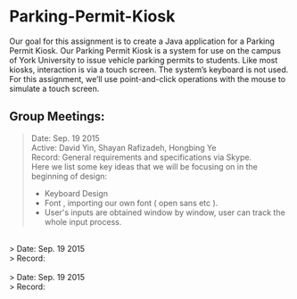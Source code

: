 # Parking-Permit-Kiosk

  Our goal for this assignment is to create a Java application for a Parking Permit Kiosk. Our Parking Permit Kiosk is a system for use on the campus of York University to issue vehicle parking permits to students. Like most kiosks, interaction is via a touch screen. The system’s keyboard is not used. For this assignment, we’ll use point-and-click operations with the mouse to simulate a touch screen.

## Group Meetings:

>  Date: Sep. 19 2015</br>
>  Active: David Yin, Shayan Rafizadeh, Hongbing Ye</br>
>  Record: General requirements and specifications via Skype.</br>
>  Here we list some key ideas that we will be focusing on in the beginning of design: </br>
>  * Keyboard Design
>  * Font , importing our own font ( open sans etc ).
>  * User's inputs are obtained window by window, user can track the whole input process. 

</br>
>  Date: Sep. 19 2015</br>
>  Record:   </br>


</br>
>  Date: Sep. 19 2015</br>
>  Record:   </br>

</br>
